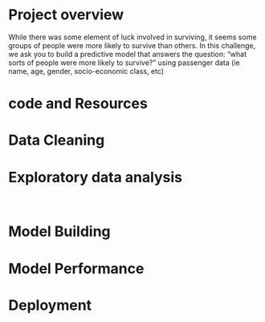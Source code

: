 # Project overview
While there was some element of luck involved in surviving, it seems some groups of people were more likely to survive than others.
In this challenge, we ask you to build a predictive model that answers the question: “what sorts of people were more likely to survive?” using passenger data (ie name, age, gender, socio-economic class, etc)


# code and Resources

# Data Cleaning

# Exploratory data analysis
<img src = "">
<img src = "">
<img src = "">

# Model Building
# Model Performance
# Deployment
